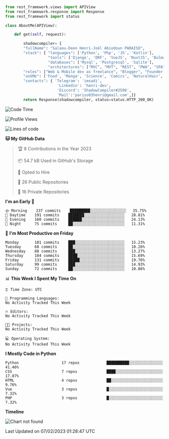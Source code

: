 ###
```python
from rest_framework.views import APIView
from rest_framework.response import Response
from rest_framework import status

class AboutMe(APIView):

    def get(self, request):

        shadowcompiler= {
        "fullName": "Salaou-Deen Henri-Joël Abiodoun PARAISO",
        "stack": { "languages": ['Python', 'Php', 'JS', 'Kotlin'],
                   "tools": ['Django', 'DRF', 'VueJS', 'NuxtJS', 'Bulma', 'Beufy'],
                   "databases": ['Mysql', 'Postgresql', 'Sqlite'],
                   "architectures": ["MVC", "MVT", "REST", "PWA", "SPA"]},        
        "roles": ["Web & Mobile dev as freelance", "Blogger", "Founder at @henrid3v", "Mentor"],
        "askMe": ['Food', 'Manga', 'Science', 'Comics', 'NaturalHair', 'Photography', 'Tech', 'Programming'],
        "contacts": { 'Telegram': 'imsadi',
                       'Linkedin': 'henri-dev',
                       'Discord': 'ShadowCompiler#2596',
                       'Mail':'pariso03henri@gmail.com',}}
        return Response(shadowcompiler, status=status.HTTP_200_OK)

```                    

<!--START_SECTION:waka-->
![Code Time](http://img.shields.io/badge/Code%20Time-429%20hrs%2049%20mins-blue)

![Profile Views](http://img.shields.io/badge/Profile%20Views-0-blue)

![Lines of code](https://img.shields.io/badge/From%20Hello%20World%20I%27ve%20Written-77%20Thousand%20lines%20of%20code-blue)

**🐱 My GitHub Data** 

> 🏆 8 Contributions in the Year 2023
 > 
> 📦 54.7 kB Used in GitHub's Storage 
 > 
> 💼 Opted to Hire
 > 
> 📜 26 Public Repositories 
 > 
> 🔑 16 Private Repositories  
 > 
**I'm an Early 🐤** 

```text
🌞 Morning    237 commits    █████████░░░░░░░░░░░░░░░░   35.75% 
🌆 Daytime    191 commits    ███████░░░░░░░░░░░░░░░░░░   28.81% 
🌃 Evening    160 commits    ██████░░░░░░░░░░░░░░░░░░░   24.13% 
🌙 Night      75 commits     ██░░░░░░░░░░░░░░░░░░░░░░░   11.31%

```
📅 **I'm Most Productive on Friday** 

```text
Monday       101 commits    ███░░░░░░░░░░░░░░░░░░░░░░   15.23% 
Tuesday      68 commits     ██░░░░░░░░░░░░░░░░░░░░░░░   10.26% 
Wednesday    88 commits     ███░░░░░░░░░░░░░░░░░░░░░░   13.27% 
Thursday     104 commits    ████░░░░░░░░░░░░░░░░░░░░░   15.69% 
Friday       131 commits    █████░░░░░░░░░░░░░░░░░░░░   19.76% 
Saturday     99 commits     ███░░░░░░░░░░░░░░░░░░░░░░   14.93% 
Sunday       72 commits     ██░░░░░░░░░░░░░░░░░░░░░░░   10.86%

```


📊 **This Week I Spent My Time On** 

```text
⌚︎ Time Zone: UTC

💬 Programming Languages: 
No Activity Tracked This Week

🔥 Editors: 
No Activity Tracked This Week

🐱‍💻 Projects: 
No Activity Tracked This Week

💻 Operating System: 
No Activity Tracked This Week

```

**I Mostly Code in Python** 

```text
Python                   17 repos            ██████████░░░░░░░░░░░░░░░   41.46% 
CSS                      7 repos             ████░░░░░░░░░░░░░░░░░░░░░   17.07% 
HTML                     4 repos             ██░░░░░░░░░░░░░░░░░░░░░░░   9.76% 
Vue                      3 repos             █░░░░░░░░░░░░░░░░░░░░░░░░   7.32% 
PHP                      3 repos             █░░░░░░░░░░░░░░░░░░░░░░░░   7.32%

```


**Timeline**

![Chart not found](https://raw.githubusercontent.com/shadowcompiler/shadowcompiler/main/charts/bar_graph.png) 


 Last Updated on 07/02/2023 01:28:47 UTC
<!--END_SECTION:waka-->
